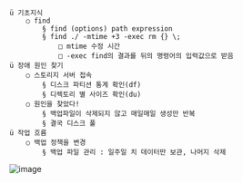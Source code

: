 	ü 기초지식
		○ find
			§ find (options) path expression
			§ find ./ -mtime +3 -exec rm {} \;
				□ mtime 수정 시간
				□ -exec find의 결과를 뒤의 명령어의 입력값으로 받음
	ü 장애 원인 찾기
		○ 스토리지 서버 접속
			§ 디스크 파티션 통계 확인(df)
			§ 디렉토리 별 사이즈 확인(du)
		○ 원인을 찾았다!
			§ 백업파일이 삭제되지 않고 매일매일 생성만 반복
			§ 결국 디스크 풀
	ü 작업 흐름
		○ 백업 정책을 변경
			§ 백업 파일 관리 : 일주일 치 데이터만 보관, 나머지 삭제
![image](https://user-images.githubusercontent.com/85976426/144035713-4cfcddb6-2cbc-438c-81c1-f473bc808490.png)
